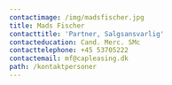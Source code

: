 ```yaml
---
contactimage: /img/madsfischer.jpg
title: Mads Fischer
contacttitle: 'Partner, Salgsansvarlig'
contacteducation: Cand. Merc. SMc
contacttelephone: +45 53705222
contactemail: mf@capleasing.dk
path: /kontaktpersoner
---
```


